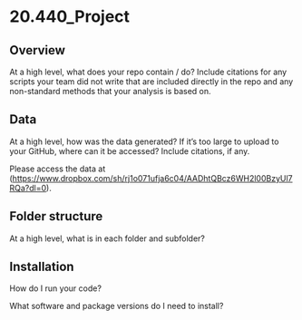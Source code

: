 # 20.440_Project

<h2>Overview</h2>

At a high level, what does your repo contain / do? 
Include citations for any scripts your team did not write that are 
included directly in the repo and any non-standard methods that your 
analysis is based on. 



<h2>Data</h2>

At a high level, how was the data generated? 
If it’s too large to upload to your GitHub, where can it be accessed?
Include citations, if any.

Please access the data at (https://www.dropbox.com/sh/rj1o071ufja6c04/AADhtQBcz6WH2l00BzyUl7RQa?dl=0).

<h2>Folder structure </h2>

At a high level, what is in each folder and subfolder?



<h2>Installation </h2>

How do I run your code?



What software and package versions do I need to install?



